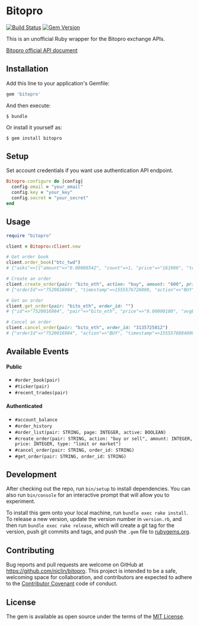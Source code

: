 # Bitopro

[![Build Status](https://travis-ci.org/niclin/bitopro.svg?branch=master)](https://travis-ci.org/niclin/bitopro)
[![Gem Version](https://badge.fury.io/rb/bitopro.svg)](https://badge.fury.io/rb/bitopro)

This is an unofficial Ruby wrapper for the Bitopro exchange APIs.

[Bitopro official API document](https://developer.bitopro.com/docs)

## Installation

Add this line to your application's Gemfile:

```ruby
gem 'bitopro'
```

And then execute:

    $ bundle

Or install it yourself as:

    $ gem install bitopro

## Setup

Set account credentials if you want use authentication API endpoint.

```ruby
Bitopro.configure do |config|
  config.email = "your_email"
  config.key = "your_key"
  config.secret = "your_secret"
end
```

## Usage

```ruby
require "bitopro"

client = Bitopro::Client.new

# Get order book
client.order_book("btc_twd")
# {"asks"=>[{"amount"=>"0.00088542", "count"=>1, "price"=>"161986", "total"=>"0.00088542"}}

# Create an order
client.create_order(pair: "bito_eth", action: "buy", amount: "600", price: "0.000001", type: "limit")
# {"orderId"=>"7520016984", "timestamp"=>1555576726000, "action"=>"BUY", "amount"=>"600", "price"=>"0.000001"}

# Get an order
client.get_order(pair: "bito_eth", order_id: "")
# {"id"=>"7520016984", "pair"=>"bito_eth", "price"=>"0.00000100", "avgExecutionPrice"=>"0.00000000", "action"=>"buy", "type"=>"limit", "timestamp"=>1555576726000, "status"=>0, "originalAmount"=>"600.00000000", "remainingAmount"=>"600.00000000", "executedAmount"=>"0.00000000", "fee"=>"0.00000000", "feeSymbol"=>"BITO", "bitoFee"=>"0.00000000"}

# Cancel an order
client.cancel_order(pair: "bito_eth", order_id: "3135725012")
# {"orderId"=>"7520016984", "action"=>"BUY", "timestamp"=>1555576884000, "price"=>"0.000001", "amount"=>"600"}
```

## Available Events

#### Public

- `#order_book(pair)`
- `#ticker(pair)`
- `#recent_trades(pair)`

#### Authenticated

- `#account_balance`
- `#order_history`
- `#order_list(pair: STRING, page: INTEGER, active: BOOLEAN)`
- `#create_order(pair: STRING, action: "buy or sell", amount: INTEGER, price: INTEGER, type: "limit or market")`
- `#cancel_order(pair: STRING, order_id: STRING)`
- `#get_order(pair: STRING, order_id: STRING)`

## Development

After checking out the repo, run `bin/setup` to install dependencies. You can also run `bin/console` for an interactive prompt that will allow you to experiment.

To install this gem onto your local machine, run `bundle exec rake install`. To release a new version, update the version number in `version.rb`, and then run `bundle exec rake release`, which will create a git tag for the version, push git commits and tags, and push the `.gem` file to [rubygems.org](https://rubygems.org).

## Contributing

Bug reports and pull requests are welcome on GitHub at https://github.com/niclin/bitopro. This project is intended to be a safe, welcoming space for collaboration, and contributors are expected to adhere to the [Contributor Covenant](http://contributor-covenant.org) code of conduct.

## License

The gem is available as open source under the terms of the [MIT License](https://opensource.org/licenses/MIT).


